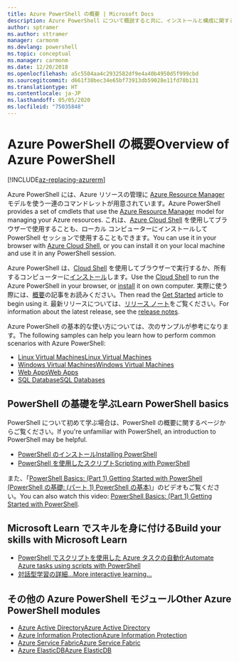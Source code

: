 ```yaml
---
title: Azure PowerShell の概要 | Microsoft Docs
description: Azure PowerShell について概説すると共に、インストールと構成に関するページへのリンクを紹介します。
author: sptramer
ms.author: sttramer
manager: carmonm
ms.devlang: powershell
ms.topic: conceptual
ms.manager: carmonm
ms.date: 12/20/2018
ms.openlocfilehash: a5c5504aa4c2932582df9e4a40b4950d5f999cbd
ms.sourcegitcommit: d661f38bec34e65bf73913db59028e11fd78b131
ms.translationtype: HT
ms.contentlocale: ja-JP
ms.lasthandoff: 05/05/2020
ms.locfileid: "75035848"
---
```

# <a name="overview-of-azure-powershell"></a><span data-ttu-id="7fa1b-103">Azure PowerShell の概要</span><span class="sxs-lookup"><span data-stu-id="7fa1b-103">Overview of Azure PowerShell</span></span>

[!INCLUDE[az-replacing-azurerm](../includes/az-replacing-azurerm.md)]

<span data-ttu-id="7fa1b-104">Azure PowerShell には、Azure リソースの管理に [Azure Resource Manager](/azure/azure-resource-manager/resource-group-overview) モデルを使う一連のコマンドレットが用意されています。</span><span class="sxs-lookup"><span data-stu-id="7fa1b-104">Azure PowerShell provides a set of cmdlets that use the [Azure Resource Manager](/azure/azure-resource-manager/resource-group-overview) model for managing your Azure resources.</span></span> <span data-ttu-id="7fa1b-105">これは、[Azure Cloud Shell](/azure/cloud-shell/overview) を使用してブラウザーで使用することも、ローカル コンピューターにインストールして PowerShell セッションで使用することもできます。</span><span class="sxs-lookup"><span data-stu-id="7fa1b-105">You can use it in your browser with [Azure Cloud Shell](/azure/cloud-shell/overview), or you can install it on your local machine and use it in any PowerShell session.</span></span>

<span data-ttu-id="7fa1b-106">Azure PowerShell は、[Cloud Shell](/azure/cloud-shell/overview) を使用してブラウザーで実行するか、所有するコンピューターに[インストール](install-azurerm-ps.md)します。</span><span class="sxs-lookup"><span data-stu-id="7fa1b-106">Use the [Cloud Shell](/azure/cloud-shell/overview) to run the Azure PowerShell in your browser, or [install](install-azurerm-ps.md) it on own computer.</span></span> <span data-ttu-id="7fa1b-107">実際に使う際には、[概要](get-started-azureps.md)の記事をお読みください。</span><span class="sxs-lookup"><span data-stu-id="7fa1b-107">Then read the [Get Started](get-started-azureps.md) article to begin using it.</span></span> <span data-ttu-id="7fa1b-108">最新リリースについては、[リリース ノート](release-notes-azureps.md)をご覧ください。</span><span class="sxs-lookup"><span data-stu-id="7fa1b-108">For information about the latest release, see the [release notes](release-notes-azureps.md).</span></span>

<span data-ttu-id="7fa1b-109">Azure PowerShell の基本的な使い方については、次のサンプルが参考になります。</span><span class="sxs-lookup"><span data-stu-id="7fa1b-109">The following samples can help you learn how to perform common scenarios with Azure PowerShell:</span></span>

* [<span data-ttu-id="7fa1b-110">Linux Virtual Machines</span><span class="sxs-lookup"><span data-stu-id="7fa1b-110">Linux Virtual Machines</span></span>](/azure/virtual-machines/virtual-machines-linux-powershell-samples?toc=/powershell/azure/toc.json)
* [<span data-ttu-id="7fa1b-111">Windows Virtual Machines</span><span class="sxs-lookup"><span data-stu-id="7fa1b-111">Windows Virtual Machines</span></span>](/azure/virtual-machines/virtual-machines-windows-powershell-samples?toc=/powershell/azure/toc.json)
* [<span data-ttu-id="7fa1b-112">Web Apps</span><span class="sxs-lookup"><span data-stu-id="7fa1b-112">Web Apps</span></span>](/azure/app-service-web/app-service-powershell-samples?toc=/powershell/azure/toc.json)
* [<span data-ttu-id="7fa1b-113">SQL Database</span><span class="sxs-lookup"><span data-stu-id="7fa1b-113">SQL Databases</span></span>](/azure/sql-database/sql-database-powershell-samples?toc=/powershell/azure/toc.json)

## <a name="learn-powershell-basics"></a><span data-ttu-id="7fa1b-114">PowerShell の基礎を学ぶ</span><span class="sxs-lookup"><span data-stu-id="7fa1b-114">Learn PowerShell basics</span></span>

<span data-ttu-id="7fa1b-115">PowerShell について初めて学ぶ場合は、PowerShell の概要に関するページからご覧ください。</span><span class="sxs-lookup"><span data-stu-id="7fa1b-115">If you're unfamiliar with PowerShell, an introduction to PowerShell may be helpful.</span></span>

* [<span data-ttu-id="7fa1b-116">PowerShell のインストール</span><span class="sxs-lookup"><span data-stu-id="7fa1b-116">Installing PowerShell</span></span>](/powershell/scripting/install/installing-windows-powershell)
* [<span data-ttu-id="7fa1b-117">PowerShell を使用したスクリプト</span><span class="sxs-lookup"><span data-stu-id="7fa1b-117">Scripting with PowerShell</span></span>](/powershell/scripting/powershell-scripting)

<span data-ttu-id="7fa1b-118">また、「[PowerShell Basics: (Part 1) Getting Started with PowerShell (PowerShell の基礎: (パート 1) PowerShell の基本)](https://channel9.msdn.com/Blogs/Taste-of-Premier/PowerShellBasicsPart1)」のビデオもご覧ください。</span><span class="sxs-lookup"><span data-stu-id="7fa1b-118">You can also watch this video: [PowerShell Basics: (Part 1) Getting Started with PowerShell](https://channel9.msdn.com/Blogs/Taste-of-Premier/PowerShellBasicsPart1).</span></span>

## <a name="build-your-skills-with-microsoft-learn"></a><span data-ttu-id="7fa1b-119">Microsoft Learn でスキルを身に付ける</span><span class="sxs-lookup"><span data-stu-id="7fa1b-119">Build your skills with Microsoft Learn</span></span>

- [<span data-ttu-id="7fa1b-120">PowerShell でスクリプトを使用した Azure タスクの自動化</span><span class="sxs-lookup"><span data-stu-id="7fa1b-120">Automate Azure tasks using scripts with PowerShell</span></span>](/learn/modules/automate-azure-tasks-with-powershell/)
- [<span data-ttu-id="7fa1b-121">対話型学習の詳細...</span><span class="sxs-lookup"><span data-stu-id="7fa1b-121">More interactive learning...</span></span>](/learn/browse/?term=powershell)

## <a name="other-azure-powershell-modules"></a><span data-ttu-id="7fa1b-122">その他の Azure PowerShell モジュール</span><span class="sxs-lookup"><span data-stu-id="7fa1b-122">Other Azure PowerShell modules</span></span>

* [<span data-ttu-id="7fa1b-123">Azure Active Directory</span><span class="sxs-lookup"><span data-stu-id="7fa1b-123">Azure Active Directory</span></span>](/powershell/azure/active-directory/)
* [<span data-ttu-id="7fa1b-124">Azure Information Protection</span><span class="sxs-lookup"><span data-stu-id="7fa1b-124">Azure Information Protection</span></span>](/powershell/azure/aip/)
* [<span data-ttu-id="7fa1b-125">Azure Service Fabric</span><span class="sxs-lookup"><span data-stu-id="7fa1b-125">Azure Service Fabric</span></span>](/powershell/azure/service-fabric/)
* [<span data-ttu-id="7fa1b-126">Azure ElasticDB</span><span class="sxs-lookup"><span data-stu-id="7fa1b-126">Azure ElasticDB</span></span>](/powershell/azure/elasticdbjobs/)

